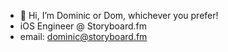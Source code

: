 - 👋 Hi, I’m Dominic or Dom, whichever you prefer! 
- iOS Engineer @ Storyboard.fm 
- email: dominic@storyboard.fm

